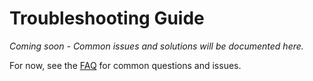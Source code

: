 # Troubleshooting Guide

*Coming soon - Common issues and solutions will be documented here.*

For now, see the [FAQ](../user/faq.md) for common questions and issues.

